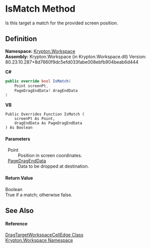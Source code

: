 # IsMatch Method


Is this target a match for the provided screen position.



## Definition
**Namespace:** <a href="0dbf488f-9676-a1e5-a949-1b4bcea03d52.md">Krypton.Workspace</a>  
**Assembly:** Krypton.Workspace (in Krypton.Workspace.dll) Version: 80.23.10.287+8d7660f9dc5efd033fabe008ebfb904beab6d444

**C#**
``` C#
public override bool IsMatch(
	Point screenPt,
	PageDragEndData? dragEndData
)
```
**VB**
``` VB
Public Overrides Function IsMatch ( 
	screenPt As Point,
	dragEndData As PageDragEndData
) As Boolean
```



#### Parameters
<dl><dt>  Point</dt><dd>Position in screen coordinates.</dd><dt>  <a href="0c26121e-2e6a-e3c0-21a4-2a1ddbb8d2dc.md">PageDragEndData</a></dt><dd>Data to be dropped at destination.</dd></dl>

#### Return Value
Boolean  
True if a match; otherwise false.

## See Also


#### Reference
<a href="b1ab5d9c-49a7-ec96-665c-52f629133c5f.md">DragTargetWorkspaceCellEdge Class</a>  
<a href="0dbf488f-9676-a1e5-a949-1b4bcea03d52.md">Krypton.Workspace Namespace</a>  
